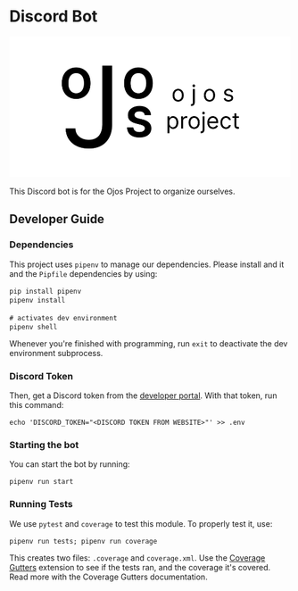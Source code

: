 # Discord Bot

![Ojos Project logo header](./res/vlogo.png)

This Discord bot is for the Ojos Project to organize ourselves.

## Developer Guide

### Dependencies

This project uses `pipenv` to manage our dependencies. Please install and it and
the `Pipfile` dependencies by using:

```shell
pip install pipenv
pipenv install

# activates dev environment
pipenv shell
```

Whenever you're finished with programming, run `exit` to deactivate the dev
environment subprocess.

### Discord Token

Then, get a Discord token from the
[developer portal](https://discord.com/developers). With that token, run this
command:

```shell
echo 'DISCORD_TOKEN="<DISCORD TOKEN FROM WEBSITE>"' >> .env
```

### Starting the bot

You can start the bot by running:

```shell
pipenv run start
```

### Running Tests

We use `pytest` and `coverage` to test this module. To properly test it, use:

```shell
pipenv run tests; pipenv run coverage
```

This creates two files: `.coverage` and `coverage.xml`. Use the
[Coverage Gutters](https://marketplace.visualstudio.com/items?itemName=ryanluker.vscode-coverage-gutters)
extension to see if the tests ran, and the coverage it's covered. Read more with
the Coverage Gutters documentation.
